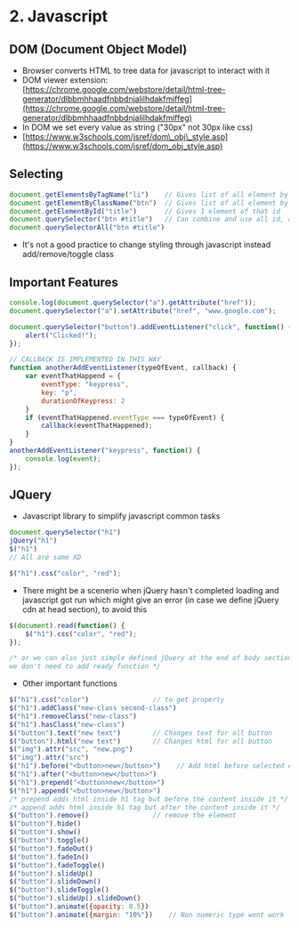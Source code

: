 # 2. Javascript

## DOM \(Document Object Model\)

* Browser converts HTML to tree data for javascript to interact with it
* DOM viewer extension: [https://chrome.google.com/webstore/detail/html-tree-generator/dlbbmhhaadfnbbdnjalilhdakfmiffeg](https://chrome.google.com/webstore/detail/html-tree-generator/dlbbmhhaadfnbbdnjalilhdakfmiffeg)
* In DOM we set every value as string \("30px" not 30px like css\)
* [https://www.w3schools.com/jsref/dom\_obj\_style.asp](https://www.w3schools.com/jsref/dom_obj_style.asp)

## Selecting

```javascript
document.getElementsByTagName("li")    // Gives list of all element by tag
document.getElementByClassName("btn")  // Gives list of all element by class
document.getElementById("title")       // Gives 1 element of that id
document.querySelector("btn #title")   // Can combine and use all id, class, tag
document.querySelectorAll("btn #title")
```

* It's not a good practice to change styling through javascript instead add/remove/toggle class

## Important Features

```javascript
console.log(document.querySelector("a").getAttribute("href"));
document.querySelector("a").setAttribute("href", "www.google.com");

document.querySelector("button").addEventListener("click", function() {
    alert("Clicked!");
});

// CALLBACK IS IMPLEMENTED IN THIS WAY
function anotherAddEventListener(typeOfEvent, callback) {
    var eventThatHappend = {
        eventType: "keypress",
        key: "p",
        durationOfKeypress: 2
    }
    if (eventThatHappened.eventType === typeOfEvent) {
        callback(eventThatHappened);
    }
}
anotherAddEventListener("keypress", function() {
    console.log(event);
});
```

## JQuery

* Javascript library to simplify javascript common tasks

```javascript
document.querySelector("h1")
jQuery("h1")
$("h1")
// All are same XD

$("h1").css("color", "red");
```

* There might be a scenerio when jQuery hasn't completed loading and javascript got run which might give an error \(in case we define jQuery cdn at head section\), to avoid this

```javascript
$(document).read(function() {
    $("h1").css("color", "red");
});

/* or we can also just simple defined jQuery at the end of body section then
we don't need to add ready function */
```

* Other important functions

```javascript
$("h1").css("color")                // to get property
$("h1").addClass("new-class second-class")
$("h1").removeClass("new-class")
$("h1").hasClass("new-class")
$("button").text("new text")        // Changes text for all button
$("button").html("new text")        // Changes html for all button
$("img").attr("src", "new.png")
$("img").attr("src")
$("h1").before("<button>new</button>")    // Add html before selected element
$("h1").after("<button>new</button>")
$("h1").prepend("<button>new</button>")
$("h1").append("<button>new</button>")
/* prepend adds html inside h1 tag but before the content inside it */
/* append adds html inside h1 tag but after the content inside it */
$("button").remove()                // remove the element
$("button").hide()
$("button").show()
$("button").toggle()
$("button").fadeOut()
$("button").fadeIn()
$("button").fadeToggle()
$("button").slideUp()
$("button").slideDown()
$("button").slideToggle()
$("button").slideUp().slideDown()
$("button").animate({opacity: 0.5})
$("button").animate({margin: "10%"})    // Non numeric type wont work
```

